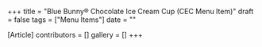 +++
title = "Blue Bunny® Chocolate Ice Cream Cup (CEC Menu Item)"
draft = false
tags = ["Menu Items"]
date = ""

[Article]
contributors = []
gallery = []
+++
